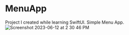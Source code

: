# MenuApp
Project I created while learning SwiftUI. Simple Menu App.
![Screenshot 2023-06-12 at 2 30 46 PM](https://github.com/YashSachan/MenuApp/assets/122243243/62e75f21-c69e-4266-9e66-c33e5ea03328)

